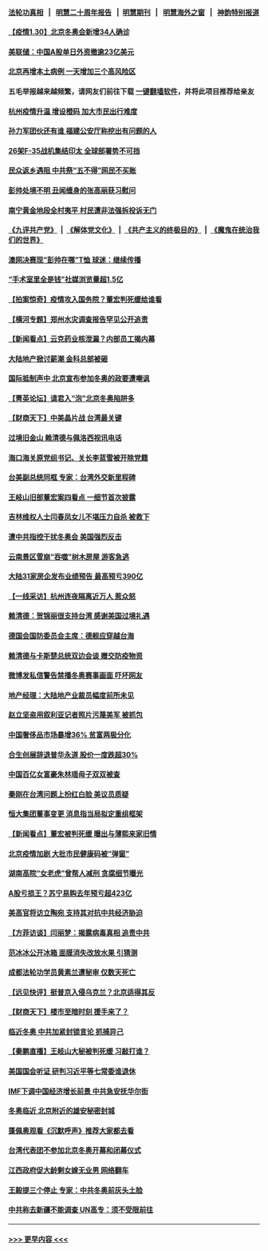 #### [法轮功真相](https://github.com/gfw-breaker/truth/blob/master/README.md?t=0) &nbsp;&nbsp;|&nbsp;&nbsp; [明慧二十周年报告](https://github.com/gfw-breaker/mh-reports/blob/master/README.md?t=0) &nbsp;&nbsp;|&nbsp;&nbsp;[明慧期刊](https://github.com/gfw-breaker/mh-qikan) &nbsp;&nbsp;|&nbsp;&nbsp; [明慧海外之窗](https://github.com/gfw-breaker/mh-news/blob/master/README.md?t=0) &nbsp;&nbsp;|&nbsp;&nbsp; [神韵特别报道](https://github.com/gfw-breaker/mh-news/blob/master/shenyun.md?t=0)
#### [【疫情1.30】北京冬奥会新增34人确诊](../pages/nsc413/n13541382.md?t=01302301) 
#### [美联储：中国A股单日外资撤逾23亿美元](../pages/nsc413/n13541571.md?t=01302301) 
#### [北京再增本土病例 一天增加三个高风险区](../pages/nsc413/n13541433.md?t=01302301) 
#### 五毛举报越来越频繁，请网友们前往下载 [一键翻墙软件](https://github.com/gfw-breaker/ssr-accounts)，并将此项目推荐给亲友
#### [杭州疫情升温 增设橙码 加大市民出行难度](../pages/nsc413/n13541307.md?t=01302301) 
#### [孙力军团伙还有谁 福建公安厅称挖出有问题的人](../pages/nsc413/n13541069.md?t=01302301) 
#### [26架F-35战机集结印太 全球部署势不可挡](../pages/nsc413/n13532368.md?t=01302301) 
#### [民众返乡遇阻 中共祭“五不得”网民不买账](../pages/nsc413/n13541063.md?t=01302301) 
#### [彭帅处境不明 丑闻缠身的张高丽获习慰问](../pages/nsc413/n13540725.md?t=01302301) 
#### [南宁黄金地段全村夷平 村民遭非法强拆投诉无门](../pages/nsc413/n13540571.md?t=01302301) 
#### [《九评共产党》](https://github.com/begood0513/9ping.md/blob/master/README.md) &nbsp;|&nbsp; [《解体党文化》](../../../../jtdwh.md/blob/master/README.md)  &nbsp;|&nbsp; [《共产主义的终极目的》](../../../../gczydzjmd.md/blob/master/README.md) &nbsp;|&nbsp; [《魔鬼在统治我们的世界》](../../../../mgztzwmdsj.md/blob/master/README.md) 
#### [澳网决赛现“彭帅在哪”T恤 球迷：继续传播](../pages/nsc413/n13540091.md?t=01302301) 
#### [“手术室里全是钱”社媒浏览量超1.5亿](../pages/nsc413/n13540800.md?t=01302301) 
#### [【拍案惊奇】疫情攻入国务院？董宏判死缓给谁看](../pages/nsc413/n13539237.md?t=01302301) 
#### [【横河专题】郑州水灾调查报告罕见公开追责](../pages/nsc413/n13540516.md?t=01302301) 
#### [【新闻看点】云克药业核泄漏？内部员工揭内幕](../pages/nsc413/n13540508.md?t=01302301) 
#### [大陆地产掀讨薪潮 金科总部被砸](../pages/nsc413/n13540498.md?t=01302301) 
#### [国际抵制声中 北京宣布参加冬奥的政要遭嘲讽](../pages/nsc413/n13538771.md?t=01302301) 
#### [【菁英论坛】请君入“泡”北京冬奥陷阱多](../pages/nsc413/n13540496.md?t=01302301) 
#### [【财商天下】中美晶片战 台湾最关键](../pages/nsc413/n13540307.md?t=01302301) 
#### [过境旧金山 赖清德与佩洛西视讯电话](../pages/nsc413/n13540101.md?t=01302301) 
#### [海口海关原党组书记、关长李蓝雪被开除党籍](../pages/nsc413/n13539739.md?t=01302301) 
#### [台美副总统同框 专家：台湾外交新里程碑](../pages/nsc413/n13539021.md?t=01302301) 
#### [王岐山旧部董宏案四看点 一细节首次披露](../pages/nsc413/n13539381.md?t=01302301) 
#### [吉林维权人士闫春凤女儿不堪压力自杀 被救下](../pages/nsc413/n13539246.md?t=01302301) 
#### [遭中共指控干扰冬奥会 美国强烈反击](../pages/nsc413/n13539372.md?t=01302301) 
#### [云南景区雪崩“吞噬”树木房屋 游客急逃](../pages/nsc413/n13539074.md?t=01302301) 
#### [大陆31家房企发布业绩预告 最高预亏390亿](../pages/nsc413/n13538449.md?t=01302301) 
#### [【一线采访】杭州连夜隔离近万人 惹众怒](../pages/nsc413/n13538786.md?t=01302301) 
#### [赖清德：贺锦丽很支持台湾 感谢美国过境礼遇](../pages/nsc413/n13538833.md?t=01302301) 
#### [德国会国防委员会主席：德舰应穿越台海](../pages/nsc413/n13538773.md?t=01302301) 
#### [赖清德与卡斯楚总统双边会谈 赠交防疫物资](../pages/nsc413/n13538326.md?t=01302301) 
#### [微博发私信警告禁播冬奥赛事画面 吓坏网友](../pages/nsc413/n13538447.md?t=01302301) 
#### [地产经理：大陆地产业裁员幅度前所未见](../pages/nsc413/n13538371.md?t=01302301) 
#### [赵立坚盗用叙利亚记者照片污蔑美军 被抓包](../pages/nsc413/n13538255.md?t=01302301) 
#### [中国奢侈品市场暴增36% 贫富两极分化](../pages/nsc413/n13538567.md?t=01302301) 
#### [合生创展辞退普华永道 股价一度跌超30%](../pages/nsc413/n13537883.md?t=01302301) 
#### [中国百亿女富豪朱林瑶母子双双被查](../pages/nsc413/n13538331.md?t=01302301) 
#### [秦刚在台湾问题上扮红白脸 美议员质疑](../pages/nsc413/n13537360.md?t=01302301) 
#### [恒大集团董事变更 消息指当局拟定重组框架](../pages/nsc413/n13538445.md?t=01302301) 
#### [【新闻看点】董宏被判死缓 曝出与薄熙来家旧情](../pages/nsc413/n13537340.md?t=01302301) 
#### [北京疫情加剧 大批市民健康码被“弹窗”](../pages/nsc413/n13538304.md?t=01302301) 
#### [湖南高院“女老虎”曾帮人减刑 贪腐细节曝光](../pages/nsc413/n13537890.md?t=01302301) 
#### [A股亏损王？苏宁易购去年预亏超423亿](../pages/nsc413/n13537569.md?t=01302301) 
#### [美高官将访立陶宛 支持其对抗中共经济胁迫](../pages/nsc413/n13537688.md?t=01302301) 
#### [【方菲访谈】闫丽梦：揭露病毒真相 追责中共](../pages/nsc413/n13536311.md?t=01302301) 
#### [范冰冰公开冰箱 面膜消失改放水果 引猜测](../pages/nsc413/n13537379.md?t=01302301) 
#### [成都法轮功学员黄素兰遭秘审 仅数天死亡](../pages/nsc413/n13537458.md?t=01302301) 
#### [【远见快评】挺普京入侵乌克兰？北京适得其反](../pages/nsc413/n13537475.md?t=01302301) 
#### [【财商天下】楼市至暗时刻 援手来了？](../pages/nsc413/n13537047.md?t=01302301) 
#### [临近冬奥 中共加紧封锁言论 抓捕异己](../pages/nsc413/n13535740.md?t=01302301) 
#### [【秦鹏直播】王岐山大秘被判死缓 习敲打谁？](../pages/nsc413/n13537426.md?t=01302301) 
#### [美国国会听证 研判习近平等七常委谁退休](../pages/nsc413/n13535306.md?t=01302301) 
#### [IMF下调中国经济增长前景 中共急安抚华尔街](../pages/nsc413/n13537112.md?t=01302301) 
#### [冬奥临近 北京附近的雄安秘密封城](../pages/nsc413/n13536821.md?t=01302301) 
#### [蓬佩奥观看《沉默呼声》推荐大家都去看](../pages/nsc413/n13536743.md?t=01302301) 
#### [台湾代表团不参加北京冬奥开幕和闭幕仪式](../pages/nsc413/n13536481.md?t=01302301) 
#### [江西政府促大龄剩女嫁无业男 网络翻车](../pages/nsc413/n13536574.md?t=01302301) 
#### [王毅提三个停止 专家：中共冬奥前灰头土脸](../pages/nsc413/n13536255.md?t=01302301) 
#### [中共称去新疆不能调查 UN高专：须不受限前往](../pages/nsc413/n13536023.md?t=01302301) 

----
#### [ >>> 更早内容 <<< ](../indexes/nsc413-earlier.md)
